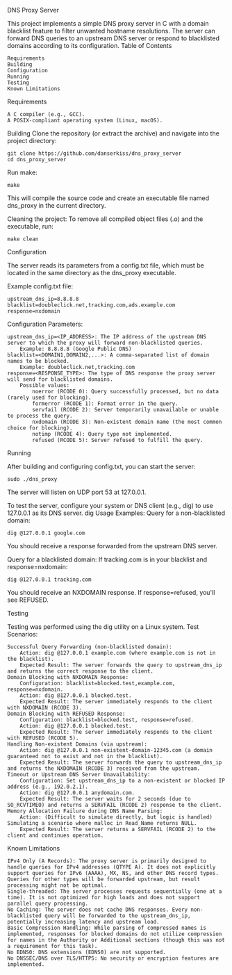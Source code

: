DNS Proxy Server

This project implements a simple DNS proxy server in C with a domain blacklist feature to filter unwanted hostname resolutions. The server can forward DNS queries to an upstream DNS server or respond to blacklisted domains according to its configuration.
Table of Contents

    Requirements
    Building
    Configuration
    Running
    Testing
    Known Limitations

Requirements

    A C compiler (e.g., GCC).
    A POSIX-compliant operating system (Linux, macOS).

Building
    Clone the repository (or extract the archive) and navigate into the project directory:
    
    git clone https://github.com/danserkiss/dns_proxy_server
    cd dns_proxy_server

Run make:

    make

This will compile the source code and create an executable file named dns_proxy in the current directory.

Cleaning the project:
To remove all compiled object files (.o) and the executable, run:

    make clean

Configuration

The server reads its parameters from a config.txt file, which must be located in the same directory as the dns_proxy executable.

Example config.txt file:

    upstream_dns_ip=8.8.8.8
    blacklist=doubleclick.net,tracking.com,ads.example.com
    response=nxdomain

Configuration Parameters:

    upstream_dns_ip=<IP_ADDRESS>: The IP address of the upstream DNS server to which the proxy will forward non-blacklisted queries.
        Example: 8.8.8.8 (Google Public DNS)
    blacklist=<DOMAIN1,DOMAIN2,...>: A comma-separated list of domain names to be blocked.
        Example: doubleclick.net,tracking.com
    response=<RESPONSE_TYPE>: The type of DNS response the proxy server will send for blacklisted domains.
        Possible values:
            noerror (RCODE 0): Query successfully processed, but no data (rarely used for blocking).
            formerror (RCODE 1): Format error in the query.
            servfail (RCODE 2): Server temporarily unavailable or unable to process the query.
            nxdomain (RCODE 3): Non-existent domain name (the most common choice for blocking).
            notimp (RCODE 4): Query type not implemented.
            refused (RCODE 5): Server refused to fulfill the query.

Running

After building and configuring config.txt, you can start the server:

    sudo ./dns_proxy

The server will listen on UDP port 53 at 127.0.0.1.

To test the server, configure your system or DNS client (e.g., dig) to use 127.0.0.1 as its DNS server.
dig Usage Examples:
    Query for a non-blacklisted domain:
    
    dig @127.0.0.1 google.com

You should receive a response forwarded from the upstream DNS server.

Query for a blacklisted domain:
If tracking.com is in your blacklist and response=nxdomain:

    dig @127.0.0.1 tracking.com

You should receive an NXDOMAIN response. If response=refused, you'll see REFUSED.

Testing

Testing was performed using the dig utility on a Linux system.
Test Scenarios:

    Successful Query Forwarding (non-blacklisted domain):
        Action: dig @127.0.0.1 example.com (where example.com is not in the blacklist).
        Expected Result: The server forwards the query to upstream_dns_ip and returns the correct response to the client.
    Domain Blocking with NXDOMAIN Response:
        Configuration: blacklist=blocked.test,example.com, response=nxdomain.
        Action: dig @127.0.0.1 blocked.test.
        Expected Result: The server immediately responds to the client with NXDOMAIN (RCODE 3).
    Domain Blocking with REFUSED Response:
        Configuration: blacklist=blocked.test, response=refused.
        Action: dig @127.0.0.1 blocked.test.
        Expected Result: The server immediately responds to the client with REFUSED (RCODE 5).
    Handling Non-existent Domains (via upstream):
        Action: dig @127.0.0.1 non-existent-domain-12345.com (a domain guaranteed not to exist and not in the blacklist).
        Expected Result: The server forwards the query to upstream_dns_ip and returns the NXDOMAIN (RCODE 3) received from the upstream.
    Timeout or Upstream DNS Server Unavailability:
        Configuration: Set upstream_dns_ip to a non-existent or blocked IP address (e.g., 192.0.2.1).
        Action: dig @127.0.0.1 anydomain.com.
        Expected Result: The server waits for 2 seconds (due to SO_RCVTIMEO) and returns a SERVFAIL (RCODE 2) response to the client.
    Memory Allocation Failure during DNS Name Parsing:
        Action: (Difficult to simulate directly, but logic is handled) Simulating a scenario where malloc in Read_Name returns NULL.
        Expected Result: The server returns a SERVFAIL (RCODE 2) to the client and continues operation.

Known Limitations

    IPv4 Only (A Records): The proxy server is primarily designed to handle queries for IPv4 addresses (QTYPE A). It does not explicitly support queries for IPv6 (AAAA), MX, NS, and other DNS record types. Queries for other types will be forwarded upstream, but result processing might not be optimal.
    Single-threaded: The server processes requests sequentially (one at a time). It is not optimized for high loads and does not support parallel query processing.
    No Caching: The server does not cache DNS responses. Every non-blacklisted query will be forwarded to the upstream_dns_ip, potentially increasing latency and upstream load.
    Basic Compression Handling: While parsing of compressed names is implemented, responses for blocked domains do not utilize compression for names in the Authority or Additional sections (though this was not a requirement for this task).
    No EDNS0: DNS extensions (EDNS0) are not supported.
    No DNSSEC/DNS over TLS/HTTPS: No security or encryption features are implemented.

